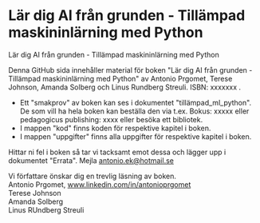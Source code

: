 # Lär dig AI från grunden - Tillämpad maskininlärning med Python
Lär dig AI från grunden - Tillämpad maskininlärning med Python

Denna GitHub sida innehåller material för boken "Lär dig AI från grunden - Tillämpad maskininlärning med Python" av Antonio Prgomet, Terese Johnson, Amanda Solberg och Linus Rundberg Streuli. ISBN: xxxxxxx .

* Ett "smakprov" av boken kan ses i dokumentet "tillämpad_ml_python". De som vill ha hela boken kan beställa den via t.ex. Bokus: xxxxx eller pedagogicus publishing: xxxx eller besöka ett bibliotek. 
* I mappen "kod" finns koden för respektive kapitel i boken. 
* I mappen "uppgifter" finns alla uppgifter för respektive kapitel i boken.

Hittar ni fel i boken så tar vi tacksamt emot dessa och lägger upp i dokumentet "Errata". Mejla antonio.ek@hotmail.se

Vi författare önskar dig en trevlig läsning av boken. <br>
Antonio Prgomet, www.linkedin.com/in/antonioprgomet <br>
Terese Johnson <br>
Amanda Solberg <br>
Linus RUndberg Streuli <br>


